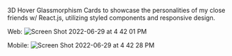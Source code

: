 3D Hover Glassmorphism Cards to showcase the personalities of my close friends w/ React.js, utilizing styled components and responsive design.

Web:
![Screen Shot 2022-06-29 at 4 42 01 PM](https://user-images.githubusercontent.com/48611641/176540774-740ddf75-34ce-4a86-83e0-e67e27224f49.png)

Mobile:
![Screen Shot 2022-06-29 at 4 42 28 PM](https://user-images.githubusercontent.com/48611641/176540843-fc792dca-e085-4352-86a5-c237edab0190.png)
